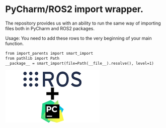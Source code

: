 # PyCharm/ROS2 import wrapper.
The repository provides us with an ability to run the same way of importing files both in PyCharm and ROS2 packages.

Usage:
You need to add these rows to the very beginning of your main function.
```
from import_parents import smart_import
from pathlib import Path
__package__ = smart_import(file=Path(__file__).resolve(), level=1)
```
![Screenshot](index.png)
